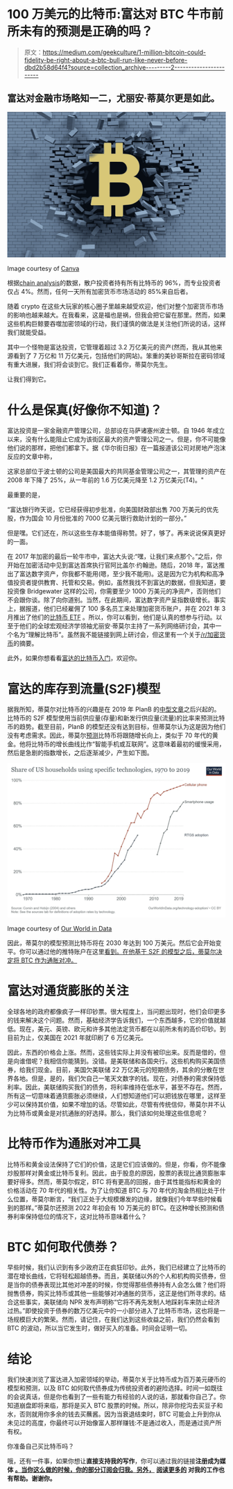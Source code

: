 # 100 万美元的比特币:富达对 BTC 牛市前所未有的预测是正确的吗？

> 原文：<https://medium.com/geekculture/1-million-bitcoin-could-fidelity-be-right-about-a-btc-bull-run-like-never-before-dbd2b58d64f4?source=collection_archive---------2----------------------->

## 富达对金融市场略知一二，尤丽安·蒂莫尔更是如此。

![](img/b08ec069a31cc4682a1094845aedbe39.png)

Image courtesy of [Canva](https://canva.com)

根据[chain analysis](https://blog.chainalysis.com/reports/bitcoin-market-data-exchanges-trading)的数据，散户投资者持有所有比特币的 96%，而专业投资者仅占 4%。然而，任何一天所有加密货币市场活动的 85%来自后者。

随着 crypto 在这些大玩家的核心圈子里越来越受欢迎，他们对整个加密货币市场的影响也越来越大。在我看来，这是福也是祸，但我会把它留在那里。然而，如果这些机构巨鲸要吞噬加密领域的行动，我们谨慎的做法是关注他们所说的话，这样我们就能受益。

其中一个怪物是富达投资，它管理着超过 3.2 万亿美元的资产(然而，我从其他来源看到了 7 万亿和 11 万亿美元，包括他们的网站)。笨重的美钞哥斯拉在密码领域有重大进展，我们将会谈到它。我们正看着你，蒂莫尔先生。

让我们得到它。

# 什么是保真(好像你不知道)？

富达投资是一家金融资产管理公司，总部设在马萨诸塞州波士顿。自 1946 年成立以来，没有什么能阻止它成为该街区最大的资产管理公司之一。但是，你不可能像他们说的那样，把他们都拿下。据《华尔街日报》在一篇报道该公司对房地产泡沫反应的文章中称，

这家总部位于波士顿的公司是美国最大的共同基金管理公司之一，其管理的资产在 2008 年下降了 25%，从一年前的 1.6 万亿美元降至 1.2 万亿美元(T4)。"

最重要的是，

“富达银行昨天说，它已经获得初步批准，向美国财政部出售 700 万美元的优先股，作为国会 10 月份批准的 7000 亿美元银行救助计划的一部分。”

但是嘿。它们还在，所以这些生存本能值得称赞。好了，够了。再来说说保真更好的一面。

在 2017 年加密的最后一轮牛市中，富达大头说:“嘿，让我们来点那个。”之后，你开始在加密活动中见到富达首席执行官阿比盖尔·约翰逊。随后，2018 年，富达推出了富达数字资产，你我都不能用(嗯，至少我不能用)。这是因为它为机构和高净值投资者提供教育、托管和交易。例如，虽然我找不到富达的数据，但我知道，要投资像 Bridgewater 这样的公司，你需要至少 1000 万美元的净资产，否则他们不会跟你谈。除了向你道别。当然，在此期间，富达数字资产呈指数级增长。事实上，据报道，他们已经雇佣了 100 多名员工来处理加密货币账户，并在 2021 年 3 月推出了他们的[比特币 ETF](https://www.cnbc.com/2021/03/24/fidelity-to-launch-bitcoin-etf-as-investment-giant-builds-its-digital-asset-business-.html) 。所以，你可以看到，他们是认真的想参与行动。以至于他们的全球宏观经济学领袖尤丽安·蒂莫尔主持了一系列网络研讨会，其中一个名为“理解比特币”。虽然我不能链接到网上研讨会，但这里有一个关于[/r/加密货币](https://www.reddit.com/r/CryptoCurrency/comments/pjrmf2/fidelity_internationals_digital_asset_webinar/)的摘要。

此外，如果你想看看[富达的比特币入门](https://www.fidelity.com/viewpoints/active-investor/beyond-bitcoin)，欢迎你。

# 富达的库存到流量(S2F)模型

据我所知，蒂莫尔对比特币的兴趣是在 2019 年 PlanB 的[中型文章](/@100trillionUSD/bitcoin-stock-to-flow-cross-asset-model-50d260feed12)之后兴起的。比特币的 S2F 模型使用当前供应量(存量)和新发行供应量(流量)的比率来预测比特币的趋势。截至目前，PlanB 的模型还没有达到目标，但蒂莫尔认为这是因为他们没有考虑需求。因此，蒂莫尔[预测](https://news.coincu.com/11242-according-to-fidelity-ceo-bitcoin-is-ready-to-continue-its-upward-trend/)比特币将跟随增长向上，类似于 70 年代的黄金。他将比特币的增长曲线比作“智能手机或互联网”。这意味着最初的缓慢采用，然后是急剧的指数增长，之后逐渐减少，产生如下图。

![](img/6f07473ecbc91b691bb8677c0d9a9b2d.png)

Image courtesy of [Our World in Data](https://ourworldindata.org/)

因此，蒂莫尔的模型预测比特币将在 2030 年达到 100 万美元。然后它会开始变平。你可以通过他的推特账户在这里[看到。在他基于 S2F 的模型之后，蒂莫尔决定将 BTC 作为通胀对冲。](https://twitter.com/TimmerFidelity/status/1420735794176745483/photo/1)

# 富达对通货膨胀的关注

全球各地的政府都像疯子一样印钞票。很大程度上，当问题出现时，他们会印更多的钱来解决这个问题。然而，基础经济学告诉我们，一个东西越多，它的价值就越低。现在，美元、英镑、欧元和许多其他法定货币都在以前所未有的高价印钞。到目前为止，仅美国在 2021 年就印刷了 6 万亿美元。

因此，东西的价格会上涨。然而，这些钱实际上并没有被印出来。反而是借的，但是向谁借呢？我相信你能猜到。没错。是美联储和各国央行。这些机构购买美国债券，给我们现金。目前，美国欠美联储 22 万亿美元的短期债务，其余的分散在世界各地。但是，是的，我们欠自己一笔天文数字的钱。现在，对债券的需求保持低利率。因此，美联储购买我们的债务，将利率维持在低水平，甚至不存在。然而，所有这一切意味着通货膨胀必须继续，人们想知道他们可以把钱放在哪里，这样至少可以保持其价值，如果不增加的话。尽管如此，尽管有传统信仰，蒂莫尔并不认为比特币或黄金是对抗通胀的好选择。那么，我们该如何处理这些信息呢？

# 比特币作为通胀对冲工具

比特币和黄金设法保持了它们的价值，这是它们应该做的。但是，你看，你不能像炒股那样对黄金或比特币复利。因此，由于股息的原因，股票的表现比通货膨胀率要好得多。然而，蒂莫尔假定，BTC 将有更高的回报，由于其性能指标和黄金的价格活动在 70 年代的相关性。为了让你知道 BTC 与 70 年代的淘金热相比处于什么位置，蒂莫尔断言，“我们正处于大规模爆发的边缘，就像我们今年早些时候看到的那样。”蒂莫尔还预测 2022 年初会有 10 万美元的 BTC。在这种增长预测和债券利率保持低位的情况下，这对比特币意味着什么？

# BTC 如何取代债券？

早些时候，我们认识到有多少政府正在疯狂印钞。此外，我们已经建立了比特币的潜在增长曲线，它将轻松超越债券。而且，美联储以外的个人和机构购买债券，但是当你的债券表现比其他对冲差的时候，你觉得那些债券持有人会怎么做？他们将抛售债券，购买比特币或其他一些能够对冲通胀的货币，这正是他们所寻求的。结合这些事实，美联储向 NPR 发布声明称“它将不再先发制人地踩刹车来防止经济过热。”即使投资于债券的数万亿美元中的一小部分进入了比特币市场，这也将是一场规模巨大的繁荣。然而，请记住，在我们达到这些收益之前，我们仍然会看到 BTC 的波动，所以当它发生时，做好买入的准备。时间会证明一切。

# 结论

我们快速浏览了富达进入加密领域的举动，蒂莫尔关于比特币成为百万美元硬币的模型和预测，以及 BTC 如何取代债券成为传统投资者的避险选择。时间一如既往的会说真话，但是你也看到了一些有能力有经验的人说的话，那就看你自己了。你知道崩盘即将来临，那将是买入 BTC 股票的时候。所以，除非你挖沟去买豆子和水，否则就用你多余的钱去买蘸酱。因为当衰退结束时，BTC 可能会上升到你从未见过的高度，你最终可以开始像富人那样赚钱:不是通过收入，而是通过资产所有权。

你准备自己买比特币吗？

哦，还有一件事，如果你想让**直接支持我的写作**，你可以通过我的链接**注册成为媒体** [**。当你这么做的时候，你的部分订阅会归我。另外，**](https://tcgunterwriter.medium.com/membership) **[**阅读更多的**](https://tcgunterwriter.medium.com) 对我的工作也有帮助。谢谢你。**